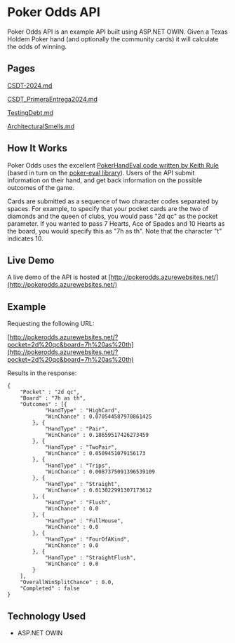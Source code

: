 # Poker Odds API #

Poker Odds API is an example API built using ASP.NET OWIN. Given a Texas Holdem Poker hand (and optionally the community cards) it will calculate the odds of winning.

## Pages ##

[CSDT-2024.md](/docs/CSDT-2024.md)

[CSDT_PrimeraEntrega2024.md](/docs/CSDT_PrimeraEntrega2024.md)

[TestingDebt.md](TestingDebt.md)

[ArchitecturalSmells.md](ArchitecturalSmells.md)

## How It Works ##

Poker Odds uses the excellent [PokerHandEval code written by Keith Rule](http://www.codeproject.com/Articles/12279/Fast-Texas-Holdem-Hand-Evaluation-and-Analysis) (based in turn on the [poker-eval library](http://pokersource.sourceforge.net/)). Users of the API submit information on their hand, and get back information on the possible outcomes of the game.

Cards are submitted as a sequence of two character codes separated by spaces. For example, to specify that your pocket cards are the two of diamonds and the queen of clubs, you would pass "2d qc" as the pocket parameter. If you wanted to pass 7 Hearts, Ace of Spades and 10 Hearts as the board, you would specify this as "7h as th". Note that the character "t" indicates 10.

## Live Demo ##

A live demo of the API is hosted at [http://pokerodds.azurewebsites.net/](http://pokerodds.azurewebsites.net/)

## Example ##

Requesting the following URL:

[http://pokerodds.azurewebsites.net/?pocket=2d%20qc&board=7h%20as%20th](http://pokerodds.azurewebsites.net/?pocket=2d%20qc&board=7h%20as%20th)

Results in the response:

	{
		"Pocket" : "2d qc",
		"Board" : "7h as th",
		"Outcomes" : [{
				"HandType" : "HighCard",
				"WinChance" : 0.070544587970861425
			}, {
				"HandType" : "Pair",
				"WinChance" : 0.18659517426273459
			}, {
				"HandType" : "TwoPair",
				"WinChance" : 0.0509451079156173
			}, {
				"HandType" : "Trips",
				"WinChance" : 0.0087375091396539109
			}, {
				"HandType" : "Straight",
				"WinChance" : 0.013022991307173612
			}, {
				"HandType" : "Flush",
				"WinChance" : 0.0
			}, {
				"HandType" : "FullHouse",
				"WinChance" : 0.0
			}, {
				"HandType" : "FourOfAKind",
				"WinChance" : 0.0
			}, {
				"HandType" : "StraightFlush",
				"WinChance" : 0.0
			}
		],
		"OverallWinSplitChance" : 0.0,
		"Completed" : false
	}

## Technology Used ##

- ASP.NET OWIN
